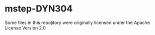 # mstep-DYN304


Some files in this repojitory were originally licensed under the Apache License Version 2.0
